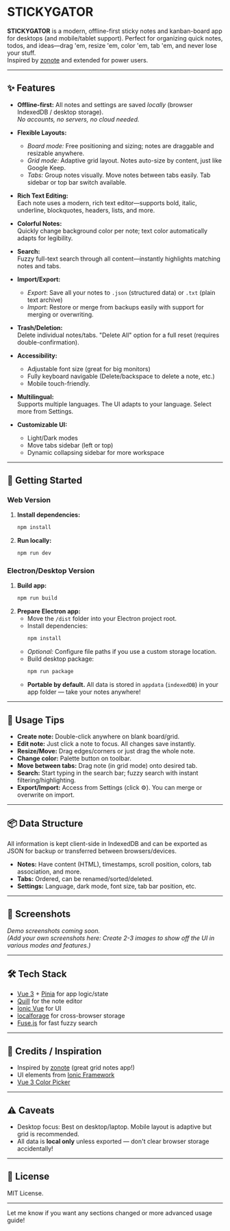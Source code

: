 # STICKYGATOR

**STICKYGATOR** is a modern, offline-first sticky notes and kanban-board app for desktops (and mobile/tablet support). Perfect for organizing quick notes, todos, and ideas—drag 'em, resize 'em, color 'em, tab 'em, and never lose your stuff.  
Inspired by [zonote](https://github.com/zonetti/zonote) and extended for power users.

---

## ✨ Features

-   **Offline-first:** All notes and settings are saved _locally_ (browser IndexedDB / desktop storage).  
    _No accounts, no servers, no cloud needed._

-   **Flexible Layouts:**

    -   _Board mode:_ Free positioning and sizing; notes are draggable and resizable anywhere.
    -   _Grid mode:_ Adaptive grid layout. Notes auto-size by content, just like Google Keep.
    -   _Tabs:_ Group notes visually. Move notes between tabs easily. Tab sidebar or top bar switch available.

-   **Rich Text Editing:**  
    Each note uses a modern, rich text editor—supports bold, italic, underline, blockquotes, headers, lists, and more.
-   **Colorful Notes:**  
    Quickly change background color per note; text color automatically adapts for legibility.

-   **Search:**  
    Fuzzy full-text search through all content—instantly highlights matching notes and tabs.

-   **Import/Export:**

    -   _Export_: Save all your notes to `.json` (structured data) or `.txt` (plain text archive)
    -   _Import_: Restore or merge from backups easily with support for merging or overwriting.

-   **Trash/Deletion:**  
    Delete individual notes/tabs. "Delete All" option for a full reset (requires double-confirmation).

-   **Accessibility:**

    -   Adjustable font size (great for big monitors)
    -   Fully keyboard navigable (Delete/backspace to delete a note, etc.)
    -   Mobile touch-friendly.

-   **Multilingual:**  
    Supports multiple languages. The UI adapts to your language. Select more from Settings.

-   **Customizable UI:**
    -   Light/Dark modes
    -   Move tabs sidebar (left or top)
    -   Dynamic collapsing sidebar for more workspace

---

## 🚀 Getting Started

### Web Version

1. **Install dependencies:**

    ```bash
    npm install
    ```

2. **Run locally:**
    ```bash
    npm run dev
    ```

### Electron/Desktop Version

1. **Build app:**
    ```bash
    npm run build
    ```
2. **Prepare Electron app:**
    - Move the `/dist` folder into your Electron project root.
    - Install dependencies:
        ```bash
        npm install
        ```
    - _Optional:_ Configure file paths if you use a custom storage location.
    - Build desktop package:
        ```bash
        npm run package
        ```
    - **Portable by default.** All data is stored in `appdata` (`indexedDB`) in your app folder — take your notes anywhere!

---

## 📝 Usage Tips

-   **Create note:** Double-click anywhere on blank board/grid.
-   **Edit note:** Just click a note to focus. All changes save instantly.
-   **Resize/Move:** Drag edges/corners or just drag the whole note.
-   **Change color:** Palette button on toolbar.
-   **Move between tabs:** Drag note (in grid mode) onto desired tab.
-   **Search:** Start typing in the search bar; fuzzy search with instant filtering/highlighting.
-   **Export/Import:** Access from Settings (click ⚙️). You can merge or overwrite on import.

---

## 📦 Data Structure

All information is kept client-side in IndexedDB and can be exported as JSON for backup or transferred between browsers/devices.

-   **Notes:** Have content (HTML), timestamps, scroll position, colors, tab association, and more.
-   **Tabs:** Ordered, can be renamed/sorted/deleted.
-   **Settings:** Language, dark mode, font size, tab bar position, etc.

---

## 📸 Screenshots

_Demo screenshots coming soon._  
_(Add your own screenshots here: Create 2-3 images to show off the UI in various modes and features.)_

---

## 🛠️ Tech Stack

-   [Vue 3](https://vuejs.org/) + [Pinia](https://pinia.vuejs.org/) for app logic/state
-   [Quill](https://quilljs.com/) for the note editor
-   [Ionic Vue](https://ionicframework.com/docs/vue/overview) for UI
-   [localforage](https://github.com/localForage/localForage) for cross-browser storage
-   [Fuse.js](https://fusejs.io/) for fast fuzzy search

---

## 🤝 Credits / Inspiration

-   Inspired by [zonote](https://github.com/zonetti/zonote) (great grid notes app!)
-   UI elements from [Ionic Framework](https://ionicframework.com/)
-   [Vue 3 Color Picker](https://github.com/ruabick/vue3-colorpicker)

---

## ⚠️ Caveats

-   Desktop focus: Best on desktop/laptop. Mobile layout is adaptive but grid is recommended.
-   All data is **local only** unless exported — don't clear browser storage accidentally!

---

## 📜 License

MIT License.

---

Let me know if you want any sections changed or more advanced usage guide!
